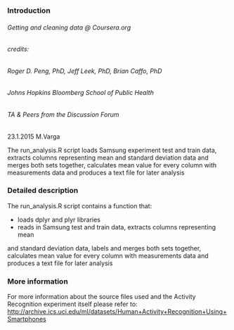 ### Introduction

###### Getting and cleaning data @ Coursera.org
###### credits: 
###### 		Roger D. Peng, PhD, Jeff Leek, PhD, Brian Caffo, PhD
######          Johns Hopkins Bloomberg School of Public Health
######          TA & Peers from the Discussion Forum 
           
 23.1.2015 M.Varga

 The run_analysis.R script loads Samsung experiment test and train data, extracts columns representing mean 
 and standard deviation data and merges both sets together, calculates mean value for every 
 column with measurements data and produces a text file for later analysis 

### Detailed description

 The run_analysis.R script contains a function that:
   * loads dplyr and plyr libraries
   * reads in  Samsung test and train data, extracts columns representing mean 

 and standard deviation data, labels and merges both sets together, calculates mean value for every 
 column with measurements data and produces a text file for later analysis 

### More information

 For more information about the source files used and the Activity Recognition experiment itself please refer to: 
 http://archive.ics.uci.edu/ml/datasets/Human+Activity+Recognition+Using+Smartphones

